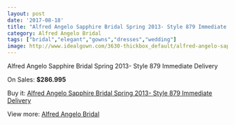 ```yaml
---
layout: post
date: '2017-08-18'
title: "Alfred Angelo Sapphire Bridal Spring 2013- Style 879 Immediate Delivery"
category: Alfred Angelo Bridal
tags: ["bridal","elegant","gowns","dresses","wedding"]
image: http://www.idealgown.com/3630-thickbox_default/alfred-angelo-sapphire-bridal-spring-2013-style-879-immediate-delivery.jpg
---
```

Alfred Angelo Sapphire Bridal Spring 2013- Style 879 Immediate Delivery

On Sales: **$286.995**
<a href="https://www.idealgown.com/en/alfred-angelo-bridal/1716-alfred-angelo-sapphire-bridal-spring-2013-style-879-immediate-delivery.html"><amp-img layout="responsive" width="600" height="600" src="//www.idealgown.com/3630-thickbox_default/alfred-angelo-sapphire-bridal-spring-2013-style-879-immediate-delivery.jpg" alt="Alfred Angelo Sapphire Bridal Spring 2013- Style 879 Immediate Delivery 0" /></a>
<a href="https://www.idealgown.com/en/alfred-angelo-bridal/1716-alfred-angelo-sapphire-bridal-spring-2013-style-879-immediate-delivery.html"><amp-img layout="responsive" width="600" height="600" src="//www.idealgown.com/3632-thickbox_default/alfred-angelo-sapphire-bridal-spring-2013-style-879-immediate-delivery.jpg" alt="Alfred Angelo Sapphire Bridal Spring 2013- Style 879 Immediate Delivery 1" /></a>
<a href="https://www.idealgown.com/en/alfred-angelo-bridal/1716-alfred-angelo-sapphire-bridal-spring-2013-style-879-immediate-delivery.html"><amp-img layout="responsive" width="600" height="600" src="//www.idealgown.com/3631-thickbox_default/alfred-angelo-sapphire-bridal-spring-2013-style-879-immediate-delivery.jpg" alt="Alfred Angelo Sapphire Bridal Spring 2013- Style 879 Immediate Delivery 2" /></a>

Buy it: [Alfred Angelo Sapphire Bridal Spring 2013- Style 879 Immediate Delivery](https://www.idealgown.com/en/alfred-angelo-bridal/1716-alfred-angelo-sapphire-bridal-spring-2013-style-879-immediate-delivery.html "Alfred Angelo Sapphire Bridal Spring 2013- Style 879 Immediate Delivery")

View more: [Alfred Angelo Bridal](https://www.idealgown.com/en/28-alfred-angelo-bridal "Alfred Angelo Bridal")